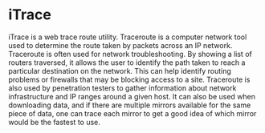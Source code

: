 iTrace
======

iTrace is a web trace route utility. Traceroute is a computer network tool used to determine the route taken by packets across an IP network. Traceroute is often used for network troubleshooting. By showing a list of routers traversed, it allows the user to identify the path taken to reach a particular destination on the network. This can help identify routing problems or firewalls that may be blocking access to a site. Traceroute is also used by penetration testers to gather information about network infrastructure and IP ranges around a given host. It can also be used when downloading data, and if there are multiple mirrors available for the same piece of data, one can trace each mirror to get a good idea of which mirror would be the fastest to use.